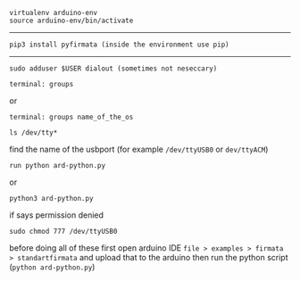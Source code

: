 ```
virtualenv arduino-env
source arduino-env/bin/activate
```
-----------------------------------------------------
```
pip3 install pyfirmata (inside the environment use pip)
```
---------------------------------------------------

```
sudo adduser $USER dialout (sometimes not neseccary)
```
```
terminal: groups
```
or 
```
terminal: groups name_of_the_os
```
```
ls /dev/tty*
```
find the name of the usbport (for example ```/dev/ttyUSB0``` or ```dev/ttyACM```)

```
run python ard-python.py
```
or 
```
python3 ard-python.py
```

if says permission denied 

```
sudo chmod 777 /dev/ttyUSB0
```

before doing all of these first open arduino IDE ```file > examples > firmata > standartfirmata``` and upload that to the arduino then run the python script (```python ard-python.py```)
